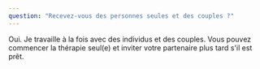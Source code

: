 ```yaml
---
question: "Recevez-vous des personnes seules et des couples ?"
---
```

Oui. Je travaille à la fois avec des individus et des couples. Vous pouvez commencer la thérapie seul(e) et inviter votre partenaire plus tard s'il est prêt.
